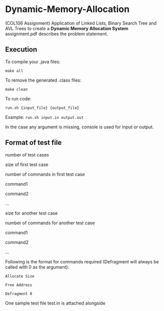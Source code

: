 # Dynamic-Memory-Allocation
(COL106 Assignment)
Application of Linked Lists, Binary Search Tree and AVL Trees to create a **Dynamic Memory Allocation System**\
assignment.pdf describes the problem statement.

## Execution
To compile your .java files:

```make all```

To remove the generated .class files:

```make clean```

To run code:

```run.sh {input_file} {output_file}```

Example:
```run.sh input.in output.out```

In the case any argument is missing, console is used for input or output.


## Format of test file

number of test cases

size of first test case

number of commands in first test case

command1

command2

...

size for another test case

number of commands for another test case

command1

command2

...


Following is the format for commands required (Defragment will always be called with 0 as the argument):

```Allocate Size```

```Free Address```

```Defragment 0```

One sample test file test.in is attached alongside

